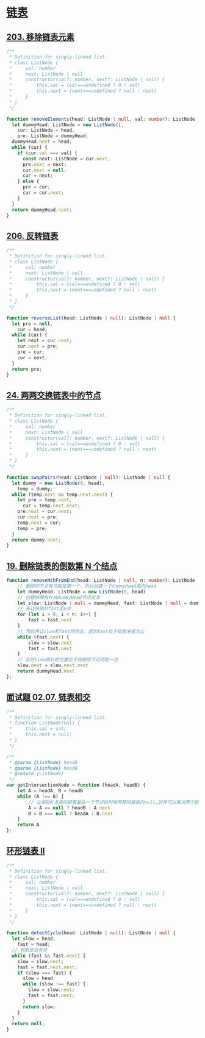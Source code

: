 # [链表](https://programmercarl.com/%E9%93%BE%E8%A1%A8%E7%90%86%E8%AE%BA%E5%9F%BA%E7%A1%80.html)

## [203. 移除链表元素](https://leetcode-cn.com/problems/remove-linked-list-elements/)

```ts
/**
 * Definition for singly-linked list.
 * class ListNode {
 *     val: number
 *     next: ListNode | null
 *     constructor(val?: number, next?: ListNode | null) {
 *         this.val = (val===undefined ? 0 : val)
 *         this.next = (next===undefined ? null : next)
 *     }
 * }
 */

function removeElements(head: ListNode | null, val: number): ListNode | null {
  let dummyHead: ListNode = new ListNode(),
    cur: ListNode = head,
    pre: ListNode = dummyHead;
  dummyHead.next = head;
  while (cur) {
    if (cur.val === val) {
      const next: ListNode = cur.next;
      pre.next = next;
      cur.next = null;
      cur = next;
    } else {
      pre = cur;
      cur = cur.next;
    }
  }
  return dummyHead.next;
}
```

## [206. 反转链表](https://leetcode-cn.com/problems/reverse-linked-list/)

```ts
/**
 * Definition for singly-linked list.
 * class ListNode {
 *     val: number
 *     next: ListNode | null
 *     constructor(val?: number, next?: ListNode | null) {
 *         this.val = (val===undefined ? 0 : val)
 *         this.next = (next===undefined ? null : next)
 *     }
 * }
 */

function reverseList(head: ListNode | null): ListNode | null {
  let pre = null,
    cur = head;
  while (cur) {
    let next = cur.next;
    cur.next = pre;
    pre = cur;
    cur = next;
  }
  return pre;
}
```

## [24. 两两交换链表中的节点](https://leetcode-cn.com/problems/swap-nodes-in-pairs/)

```ts
/**
 * Definition for singly-linked list.
 * class ListNode {
 *     val: number
 *     next: ListNode | null
 *     constructor(val?: number, next?: ListNode | null) {
 *         this.val = (val===undefined ? 0 : val)
 *         this.next = (next===undefined ? null : next)
 *     }
 * }
 */

function swapPairs(head: ListNode | null): ListNode | null {
  let dummy = new ListNode(0, head),
    temp = dummy;
  while (temp.next && temp.next.next) {
    let pre = temp.next,
      cur = temp.next.next;
    pre.next = cur.next;
    cur.next = pre;
    temp.next = cur;
    temp = pre;
  }
  return dummy.next;
}
```

## [19. 删除链表的倒数第 N 个结点](https://leetcode-cn.com/problems/remove-nth-node-from-end-of-list/)

```ts
function removeNthFromEnd(head: ListNode | null, n: number): ListNode | null {
    // 删除的节点有可能是第一个，所以创建一个dummyHead指向head
    let dummyHead: ListNode = new ListNode(0, head)
    // 创建快慢指针从dummyHead节点出发
    let slow: ListNode | null = dummyHead, fast: ListNode | null = dummyHead
    // 先让快指针fast走n步
    for (let i = 0; i < n; i++) {
        fast = fast.next
    }
    // 然后再让slow和fast同时走，直到fast位于链表末尾为止
    while (fast.next) {
        slow = slow.next
        fast = fast.next
    }
    // 此时slow指针的位置位于待删除节点的前一位
    slow.next = slow.next.next
    return dummyHead.next
};
```

## [面试题 02.07. 链表相交](https://leetcode-cn.com/problems/intersection-of-two-linked-lists-lcci/)

```ts
/**
 * Definition for singly-linked list.
 * function ListNode(val) {
 *     this.val = val;
 *     this.next = null;
 * }
 */

/**
 * @param {ListNode} headA
 * @param {ListNode} headB
 * @return {ListNode}
 */
var getIntersectionNode = function (headA, headB) {
    let A = headA, B = headB
    while (A !== B) {
        // 让指针A B指向链表最后一个节点的时候再移动就指向null,这样可以解决两个链表不相交
        A = A == null ? headB : A.next
        B = B === null ? headA : B.next
    }
    return A
};
```

## [环形链表 II](https://leetcode-cn.com/problems/linked-list-cycle-ii/)

```ts
/**
 * Definition for singly-linked list.
 * class ListNode {
 *     val: number
 *     next: ListNode | null
 *     constructor(val?: number, next?: ListNode | null) {
 *         this.val = (val===undefined ? 0 : val)
 *         this.next = (next===undefined ? null : next)
 *     }
 * }
 */

function detectCycle(head: ListNode | null): ListNode | null {
  let slow = head,
    fast = head;
  // 判断是否有环
  while (fast && fast.next) {
    slow = slow.next;
    fast = fast.next.next;
    if (slow === fast) {
      slow = head;
      while (slow !== fast) {
        slow = slow.next;
        fast = fast.next;
      }
      return slow;
    }
  }
  return null;
}
```
